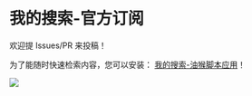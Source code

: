 # 我的搜索-官方订阅
欢迎提 Issues/PR 来投稿！

为了能随时快速检索内容，您可以安装：
[我的搜索-油猴脚本应用](https://greasyfork.org/zh-CN/scripts/457020-%E6%88%91%E7%9A%84%E6%90%9C%E7%B4%A2)！

![](https://raw.githubusercontent.com/18476305640/typora/master/images/2023/03/07/1678157884836.gif)

